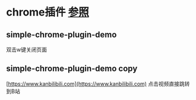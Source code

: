 # chrome插件 [参照](https://github.com/sxei/chrome-plugin-demo)

## simple-chrome-plugin-demo

双击w键关闭页面

## simple-chrome-plugin-demo copy

[https://www.kanbilibili.com](https://www.kanbilibili.com) 点击视频直接跳转到B站
